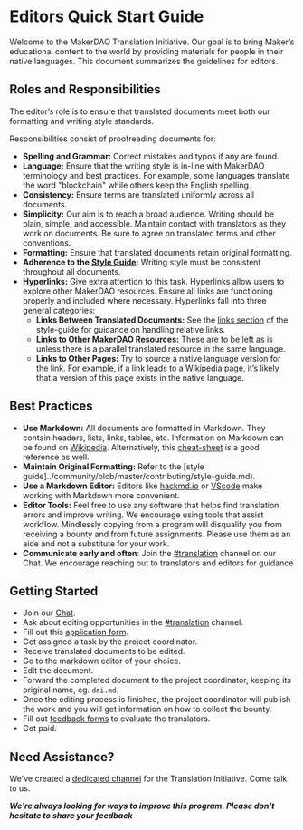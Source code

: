 # Editors Quick Start Guide

Welcome to the MakerDAO Translation Initiative. Our goal is to bring Maker’s educational content to the world by providing materials for people in their native languages. This document summarizes the guidelines for editors.

## Roles and Responsibilities

The editor’s role is to ensure that translated documents meet both our formatting and writing style standards.

Responsibilities consist of proofreading documents for:

* **Spelling and Grammar:** Correct mistakes and typos if any are found.
* **Language:** Ensure that the writing style is in-line with MakerDAO terminology and best practices. For example, some languages translate the word "blockchain" while others keep the English spelling.
* **Consistency:** Ensure terms are translated uniformly across all documents.
* **Simplicity:** Our aim is to reach a broad audience. Writing should be plain, simple, and accessible. Maintain contact with translators as they work on documents. Be sure to agree on translated terms and other conventions.
* **Formatting:** Ensure that translated documents retain original formatting.
* **Adherence to the** [**Style Guide**](../contributing/style-guide.md)**:** Writing style must be consistent throughout all documents.
* **Hyperlinks:** Give extra attention to this task. Hyperlinks allow users to explore other MakerDAO resources. Ensure all links are functioning properly and included where necessary. Hyperlinks fall into three general categories:
  * **Links Between Translated Documents:** See the [links section](../contributing/style-guide.md#links) of the style-guide for guidance on handling relative links.
  * **Links to Other MakerDAO Resources:** These are to be left as is unless there is a parallel translated resource in the same language.
  * **Links to Other Pages:** Try to source a native language version for the link. For example, if a link leads to a Wikipedia page, it’s likely that a version of this page exists in the native language.

## Best Practices

* **Use Markdown:** All documents are formatted in Markdown. They contain headers, lists, links, tables, etc. Information on Markdown can be found on [Wikipedia](https://en.wikipedia.org/wiki/Markdown). Alternatively, this [cheat-sheet](https://github.com/adam-p/markdown-here/wiki/Markdown-Cheatsheet) is a good reference as well.
* **Maintain Original Formatting:** Refer to the \[style guide\]../community/blob/master/contributing/style-guide.md\).
* **Use a Markdown Editor:** Editors like [hackmd.io](https://hackmd.io/) or [VScode](https://code.visualstudio.com/) make working with Markdown more convenient.
* **Editor Tools:** Feel free to use any software that helps find translation errors and improve writing. We encourage using tools that assist workflow. Mindlessly copying from a program will disqualify you from receiving a bounty and from future assignments. Please use them as an aide and not a substitute for your work.
* **Communicate early and often**: Join the [\#translation](https://chat.makerdao.com/channel/translation) channel on our Chat. We encourage reaching out to translators and editors for guidance

## Getting Started

* Join our [Chat](https://chat.makerdao.com/).
* Ask about editing opportunities in the [\#translation](https://chat.makerdao.com/channel/translation) channel.
* Fill out this [application form](https://airtable.com/shr415iT3e8S8nuzS).
* Get assigned a task by the project coordinator.
* Receive translated documents to be edited.
* Go to the markdown editor of your choice.
* Edit the document.
* Forward the completed document to the project coordinator, keeping its original name, eg. `dai.md`.
* Once the editing process is finished, the project coordinator will publish the work and you will get information on how to collect the bounty.
* Fill out [feedback forms](https://airtable.com/shrPtfR6ddP2mbLM0) to evaluate the translators.
* Get paid.

## Need Assistance?

We've created a [dedicated channel](https://chat.makerdao.com/channel/translation) for the Translation Initiative. Come talk to us.

_**We're always looking for ways to improve this program. Please don't hesitate to share your feedback**_

